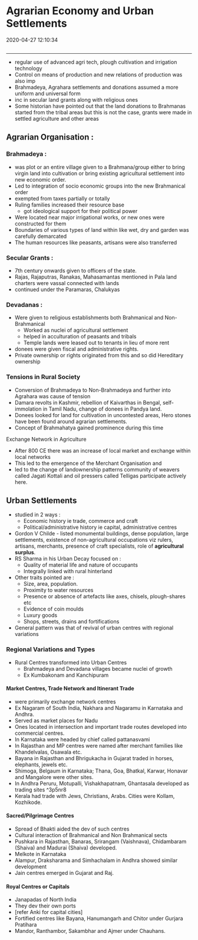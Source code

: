 # Agrarian Economy and Urban Settlements

2020-04-27 12:10:34

```toc
```

---

- regular use of advanced agri tech, plough cultivation and irrigation technology
- Control on means of production and new relations of production was also imp
- Brahmadeya, Agrahara settlements and donations assumed a more uniform and universal form
- inc in secular land grants along with religious ones
- Some historian have pointed out that the land donations to Brahmanas started from the tribal areas but this is not the case, grants were made in settled agriculture and other areas

## Agrarian Organisation :

### Brahmadeya :

- was plot or an entire village given to a Brahmana/group either to bring virgin land into cultivation or bring existing agricultural settlement into new economic order.
- Led to integration of socio economic groups into the new Brahmanical order
- exempted from taxes partially or totally
- Ruling families increased their resource base
	- got ideological support for their political power
- Were located near major irrigational works, or new ones were constructed for them
- Boundaries of various types of land within like wet, dry and garden was carefully demarcated
- The human resources like peasants, artisans were also transferred

### Secular Grants :

- 7th century onwards given to officers of the state.
- Rajas, Rajaputras, Ranakas, Mahasamantas mentioned in Pala land charters were vassal connected with lands
- continued under the Paramaras, Chalukyas

### Devadanas :

- Were given to religious establishments both Brahmanical and Non-Brahmanical
    - Worked as nuclei of agricultural settlement
    - helped in acculturation of peasants and tribals
    - Temple lands were leased out to tenants in lieu of more rent
- donees were given fiscal and administrative rights.
- Private ownership or rights originated from this and so did Hereditary ownership

### Tensions in Rural Society

- Conversion of Brahmadeya to Non-Brahmadeya and further into Agrahara was cause of tension
- Damara revolts in Kashmir, rebellion of Kaivarthas in Bengal, self-immolation in Tamil Nadu, change of donees in Pandya land.
- Donees looked for land for cultivation in uncontested areas, Hero stones have been found around agrarian settlements.
- Concept of Brahmahatya gained prominence during this time

Exchange Network in Agriculture

- After 800 CE there was an increase of local market and exchange within local networks
- This led to the emergence of the Merchant Organisation and
- led to the change of landownership patterns community of weavers called Jagati Kottali and oil pressers called Telligas participate actively here.


## Urban Settlements

- studied in 2 ways :
    - Economic history ie trade, commerce and craft
    - Political/administrative history ie capital, administrative centres
- Gordon V Childe - listed monumental buildings, dense population, large settlements, existence of non-agricultural occupations viz rulers, artisans, merchants, presence of craft specialists, role of **agricultural surplus**.
- RS Sharma in his Urban Decay focused on :
    - Quality of material life and nature of occupants
    - Integrally linked with rural hinterland
- Other traits pointed are :
    - Size, area, population.
    - Proximity to water resources
    - Presence or absence of artefacts like axes, chisels, plough-shares etc
    - Evidence of coin moulds
    - Luxury goods
    - Shops, streets, drains and fortifications
- General pattern was that of revival of urban centres with regional variations


### Regional Variations and Types

- Rural Centres transformed into Urban Centres
    - Brahmadeya and Devadana villages became nuclei of growth
    - Ex Kumbakonam and Kanchipuram

#### Market Centres, Trade Network and Itinerant Trade

- were primarily exchange network centres
- Ex Nagaram of South India, Nakhara and Nagaramu in Karnataka and Andhra.
- Served as market places for Nadu
- Ones located in intersection and important trade routes developed into commercial centres.
- In Karnataka were headed by chief called pattanasvami
- In Rajasthan and MP centres were named after merchant families like Khandelvalas, Osawala etc.
- Bayana in Rajasthan and Bhrigukacha in Gujarat traded in horses, elephants, jewels etc.
- Shimoga, Belgaum in Karnataka; Thana, Goa, Bhatkal, Karwar, Honavar and Mangalore were other sites.
- In Andhra Peruru, Motupalli, Vishakhapatnam, Ghantasala developed as trading sites ^3p5nr8
- Kerala had trade with Jews, Christians, Arabs. Cities were Kollam, Kozhikode.

#### Sacred/Pilgrimage Centres

- Spread of Bhakti aided the dev of such centres
- Cultural interaction of Brahmanical and Non Brahmanical sects
- Pushkara in Rajasthan, Banaras, Srirangam (Vaishnava), Chidambaram (Shaiva) and Madurai (Shaiva) developed.
- Melkote in Karnataka
- Alampur, Draksharama and Simhachalam in Andhra showed similar development
- Jain centres emerged in Gujarat and Raj.

#### Royal Centres or Capitals

- Janapadas of North India
- They dev their own ports
- [refer Anki for capital cities]
- Fortified centres like Bayana, Hanumangarh and Chitor under Gurjara Pratihara
- Mandor, Ranthambor, Sakambhar and Ajmer under Chauhans.

